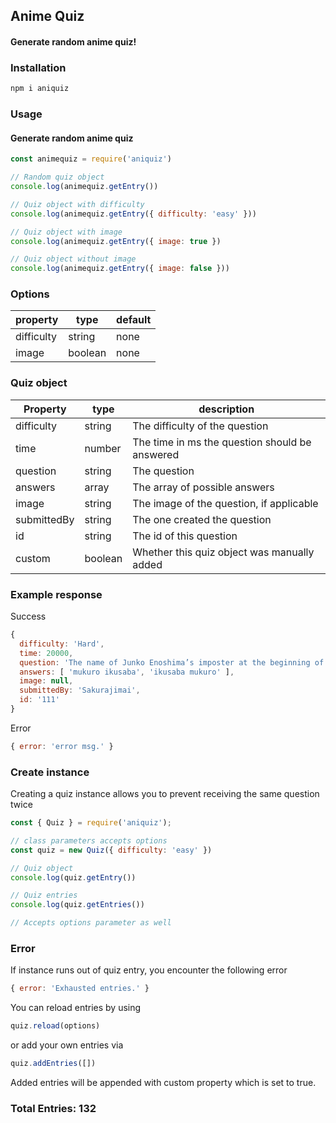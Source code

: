 ## Anime Quiz
#### Generate random anime quiz!

### Installation
```js
npm i aniquiz
```

### Usage
#### Generate random anime quiz
```js
const animequiz = require('aniquiz')

// Random quiz object
console.log(animequiz.getEntry())

// Quiz object with difficulty
console.log(animequiz.getEntry({ difficulty: 'easy' }))

// Quiz object with image
console.log(animequiz.getEntry({ image: true })

// Quiz object without image
console.log(animequiz.getEntry({ image: false }))
```

### Options
| property | type | default |
| --- | --- | --- |
| difficulty | string | none |
| image | boolean | none |

### Quiz object
| Property | type | description |
| --- | --- | --- |
| difficulty | string | The difficulty of the question
| time | number | The time in ms the question should be answered
| question | string | The question
| answers | array | The array of possible answers
| image | string | The image of the question, if applicable
| submittedBy | string | The one created the question
| id | string | The id of this question
| custom | boolean | Whether this quiz object was manually added

### Example response
Success
```js
{
  difficulty: 'Hard',
  time: 20000,
  question: 'The name of Junko Enoshima’s imposter at the beginning of Danganronpa: Trigger Happy Havoc is?',
  answers: [ 'mukuro ikusaba', 'ikusaba mukuro' ],
  image: null,
  submittedBy: 'Sakurajimai',
  id: '111'
}
```
Error
```js
{ error: 'error msg.' }
```

### Create instance
Creating a quiz instance allows you to prevent receiving the same question twice
```js
const { Quiz } = require('aniquiz');

// class parameters accepts options
const quiz = new Quiz({ difficulty: 'easy' })

// Quiz object
console.log(quiz.getEntry())

// Quiz entries
console.log(quiz.getEntries())

// Accepts options parameter as well
```

### Error
If instance runs out of quiz entry, you encounter the following error
```js
{ error: 'Exhausted entries.' }
```
You can reload entries by using 
```js
quiz.reload(options)
```
or add your own entries via 
```js
quiz.addEntries([])
```
Added entries will be appended with custom property which is set to true.

### Total Entries: 132

